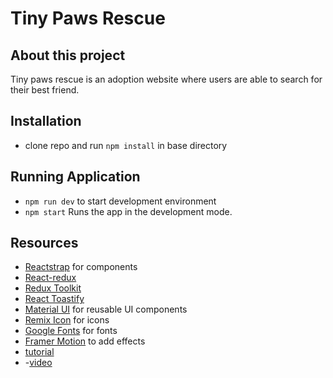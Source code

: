 # Tiny Paws Rescue

## About this project
Tiny paws rescue is an adoption website where users are able to search for their best friend.

## Installation
- clone repo and run `npm install` in base directory

## Running Application
- `npm run dev` to start development environment
- `npm start` Runs the app in the development mode.

## Resources
- [Reactstrap](https://reactstrap.github.io/?path=/story/home-installation--page) for components
- [React-redux](https://react-redux.js.org)
- [Redux Toolkit](https://redux-toolkit.js.org)
- [React Toastify](https://www.npmjs.com/package/react-toastify)
- [Material UI](https://mui.com) for reusable UI components
- [Remix Icon](https://remixicon.com/) for icons
- [Google Fonts](https://fonts.google.com/) for fonts
- [Framer Motion](https://www.framer.com/motion/) to add effects 
- [tutorial](https://github.com/safak/youtube/tree/mern-ecommerce-app)
- -[video](https://www.youtube.com/watch?v=y66RgYMAgSo)
